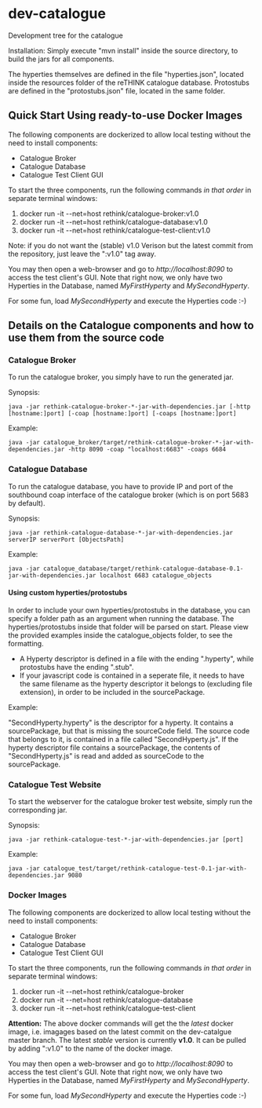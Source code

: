# dev-catalogue
Development tree for the catalogue

Installation:
Simply execute "mvn install" inside the source directory, to build the jars for all components.

The hyperties themselves are defined in the file "hyperties.json", located inside the resources folder of the reTHINK catalogue database. Protostubs are defined in the "protostubs.json" file, located in the same folder.

## Quick Start Using ready-to-use Docker Images

The following components are dockerized to allow local testing without the need to install components:

* Catalogue Broker
* Catalogue Database
* Catalogue Test Client GUI

To start the three components, run the following commands _in that order_ in separate terminal windows:

1. docker run -it --net=host rethink/catalogue-broker:v1.0
2. docker run -it --net=host rethink/catalogue-database:v1.0
3. docker run -it --net=host rethink/catalogue-test-client:v1.0

Note: if you do not want the (stable) v1.0 Verison but the latest commit from the repository, just leave the ":v1.0" tag away.

You may then open a web-browser and go to _http://localhost:8090_ to access the test client's GUI.  Note that right now, we only have two Hyperties in the Database, named _MyFirstHyperty_ and _MySecondHyperty_.

For some fun, load _MySecondHyperty_ and execute the Hyperties code :-)




## Details on the Catalogue components and how to use them from the source code

### Catalogue Broker

To run the catalogue broker, you simply have to run the generated jar.

Synopsis:

`java -jar rethink-catalogue-broker-*-jar-with-dependencies.jar [-http [hostname:]port] [-coap [hostname:]port] [-coaps [hostname:]port]`

Example:

`java -jar catalogue_broker/target/rethink-catalogue-broker-*-jar-with-dependencies.jar -http 8090 -coap "localhost:6683" -coaps 6684`


### Catalogue Database

To run the catalogue database, you have to provide IP and port of the southbound coap interface of the catalogue broker (which is on port 5683 by default).

Synopsis:

`java -jar rethink-catalogue-database-*-jar-with-dependencies.jar serverIP serverPort [ObjectsPath]`

Example:

`java -jar catalogue_database/target/rethink-catalogue-database-0.1-jar-with-dependencies.jar localhost 6683 catalogue_objects`

#### Using custom hyperties/protostubs

In order to include your own hyperties/protostubs in the database, you can specify a folder path as an argument when running the database. The hyperties/protostubs inside that folder will be parsed on start. Please view the provided examples inside the catalogue_objects folder, to see the formatting.

* A Hyperty descriptor is defined in a file with the ending ".hyperty", while protostubs have the ending ".stub".
* If your javascript code is contained in a seperate file, it needs to have the same filename as the hyperty descriptor it belongs to (excluding file extension), in order to be included in the sourcePackage.

Example:

"SecondHyperty.hyperty" is the descriptor for a hyperty. It contains a sourcePackage, but that is missing the sourceCode field.
The source code that belongs to it, is contained in a file called "SecondHyperty.js".
If the hyperty descriptor file contains a sourcePackage, the contents of "SecondHyperty.js" is read and added as sourceCode to the sourcePackage.


### Catalogue Test Website

To start the webserver for the catalogue broker test website, simply run the corresponding jar.

Synopsis:

`java -jar rethink-catalogue-test-*-jar-with-dependencies.jar [port]`

Example:

`java -jar catalogue_test/target/rethink-catalogue-test-0.1-jar-with-dependencies.jar 9080` 


### Docker Images

The following components are dockerized to allow local testing without the need to install components:

* Catalogue Broker
* Catalogue Database
* Catalogue Test Client GUI

To start the three components, run the following commands _in that order_ in separate terminal windows:

1. docker run -it --net=host rethink/catalogue-broker
2. docker run -it --net=host rethink/catalogue-database
3. docker run -it --net=host rethink/catalogue-test-client

**Attention:** The above docker commands will get the the *latest* docker image, i.e. imagages based on the latest commit on the dev-catalgue master branch.  The latest *stable* version is currently **v1.0**.  It can be pulled by adding ":v1.0" to the name of the docker image.


You may then open a web-browser and go to _http://localhost:8090_ to access the test client's GUI.  Note that right now, we only have two Hyperties in the Database, named _MyFirstHyperty_ and _MySecondHyperty_.

For some fun, load _MySecondHyperty_ and execute the Hyperties code :-)


